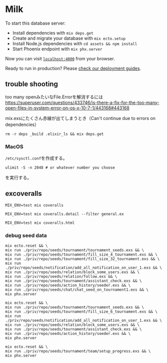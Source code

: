 # Milk

To start this database server:

  * Install dependencies with `mix deps.get`
  * Create and migrate your database with `mix ecto.setup`
  * Install Node.js dependencies with `cd assets && npm install`
  * Start Phoenix endpoint with `mix phx.server`

Now you can visit [`localhost:4000`](http://localhost:4000) from your browser.

Ready to run in production? Please [check our deployment guides](https://hexdocs.pm/phoenix/deployment.html).

## trouble shooting

too many openみたいなFile.Errorを解消するには
https://superuser.com/questions/433746/is-there-a-fix-for-the-too-many-open-files-in-system-error-on-os-x-10-7-1/443168#443168

mix.exsにたくさん赤線が出てしまうとき（Can't continue due to errors on dependencies）
```
rm -r deps _build .elixir_ls && mix deps.get
```

### MacOS

`/etc/sysctl.conf`を作成する。

```
ulimit -S -n 2048 # or whatever number you choose
```
を実行する。

## excoveralls
```
MIX_ENV=test mix coveralls

MIX_ENV=test mix coveralls.detail --filter general.ex

MIX_ENV=test mix coveralls.html
```

### debug seed data
```
mix ecto.reset && \
mix run ./priv/repo/seeds/tournament/tournament_seeds.exs && \
mix run ./priv/repo/seeds/tournament/fill_size_4_tournament.exs && \
mix run ./priv/repo/seeds/tournament/fill_size_32_tournament.exs && \
mix run ./priv/repo/seeds/notification/add_all_notification_on_user_1.exs && \
mix run ./priv/repo/seeds/relation/block_some_users.exs && \
mix run ./priv/repo/seeds/relation/follow.exs && \
mix run ./priv/repo/seeds/tournament/assistant_check.exs && \
mix run ./priv/repo/seeds/action_history/seeder.exs && \
mix run ./priv/repo/seeds/chat/chat_seed_on_tournament1.exs && \
mix phx.server
```

```
mix ecto.reset && \
mix run ./priv/repo/seeds/tournament/tournament_seeds.exs && \
mix run ./priv/repo/seeds/tournament/fill_size_6_tournament.exs && \
mix run ./priv/repo/seeds/notification/add_all_notification_on_user_1.exs && \
mix run ./priv/repo/seeds/relation/block_some_users.exs && \
mix run ./priv/repo/seeds/tournament/assistant_check.exs && \
mix run ./priv/repo/seeds/action_history/seeder.exs && \
mix phx.server
```

```
mix ecto.reset && \
mix run ./priv/repo/seeds/tournament/team/setup_progress.exs && \
mix phx.server
```